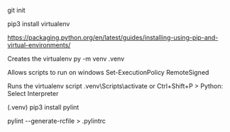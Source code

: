 git init

pip3 install virtualenv

https://packaging.python.org/en/latest/guides/installing-using-pip-and-virtual-environments/

Creates the virtualenv
py -m venv .venv

Allows scripts to run on windows
Set-ExecutionPolicy RemoteSigned

Runs the virtualenv script
.venv\Scripts\activate
or
Ctrl+Shift+P > Python: Select Interpreter

(.venv)
pip3 install pylint

pylint --generate-rcfile > .pylintrc
